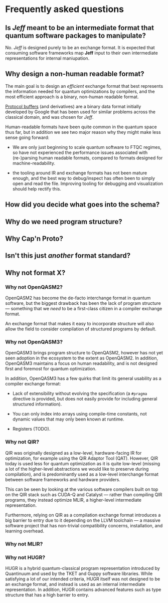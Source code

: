 # Frequently asked questions

## Is *Jeff* meant to be an intermediate format that quantum software packages to manipulate?

No. *Jeff* is designed purely to be an exchange format. It is expected that consuming software
frameworks map **Jeff** input to their own intermediate representations for internal maniupation.

## Why design a non-human readable format?

The main goal is to design an *efficient* exchange format that best represents the information
needed for quantum optimizations by compilers, and the most efficient approach is a binary,
non-human readable format.

[Protocol buffers](https://en.wikipedia.org/wiki/Protocol_Buffers) (and derivatives) are a binary
data format initially developed by Google that has been used for similar problems across the
classical domain, and was chosen for *Jeff*.

Human-readable formats have been quite common in the quantum space thus far, but in addition we see
two major reason why they might make less sense going forward:

- We are only just beginning to scale quantum software to FTQC regimes, so have not experienced the
  performance issues associated with (re-)parsing human readable formats, compared to formats
  designed for machine-readability.

- the tooling around IR and exchange formats has not been mature enough, and the best way to
  debug/inspect has often been to simply open and read the file. Improving tooling for debugging
  and visualization should help rectify this.

## How did you decide what goes into the schema?

## Why do we need program structure?

## Why Cap'n Proto?

## Isn't this just *another* format standard?

## Why not format X?

### Why not OpenQASM2?

OpenQASM2 has become the de-facto interchange format in quantum software, but the biggest drawback
has been the lack of program structure — something that we *need* to be a first-class citizen in a
compiler exchange format.

An exchange format that makes it easy to incorporate structure will also allow the field to consider
compilation of structured programs by default.

### Why not OpenQASM3?

OpenQASM3 brings program structure to OpenQASM2, however has not yet seen adoption in the ecosystem
to the extent as OpenQASM2. In addition, OpenQASM3 maintains a focus on human readability, and is
not designed first and foremost for quantum optimization.

In addition, OpenQASM3 has a few quirks that limit its general usability as a compiler exchange
format:

- Lack of extensibility without evolving the specification (a `#pragma` directive is provided, but
  does not easily provide for including general structured information).

- You can only index into arrays using compile-time constants, not dynamic values that may only been
  known at runtime.

- Registers (TODO).

### Why not QIR?

QIR was originally designed as a low-level, hardware-facing IR for optimization, for example using
the QIR Adaptor Tool (QAT). However, QIR today is used less for quantum optimization as it is quite
low-level (missing a lot of the higher-level abstractions we would like to preserve during
compilation), and is predominantly used as a low-level interchange format between software
frameworks and hardware providers.

This can be seen by looking at the various software compilers built on top on the QIR stack such as
CUDA-Q and Catalyst — rather than compiling QIR programs, they instead optimize MLIR, a
higher-level intermediate representation.

Furthermore, relying on QIR as a compilation exchange format introduces a big barrier to entry due
to it depending on the LLVM toolchain — a massive software project that has non-trivial
compatibility concerns, installation, and learning overhead.

### Why not MLIR?


### Why not HUGR?

HUGR is a hybrid quantum-classical program representation introduced by Quantinuum and used by the
TKET and Guppy software libraries. While satisfying a lot of our intended criteria, HUGR itself was
not designed to be an exchange format, and instead is used as an internal intermediate
representation. In addition, HUGR contains advanced features such as type structure that has a high
barrier to entry.

